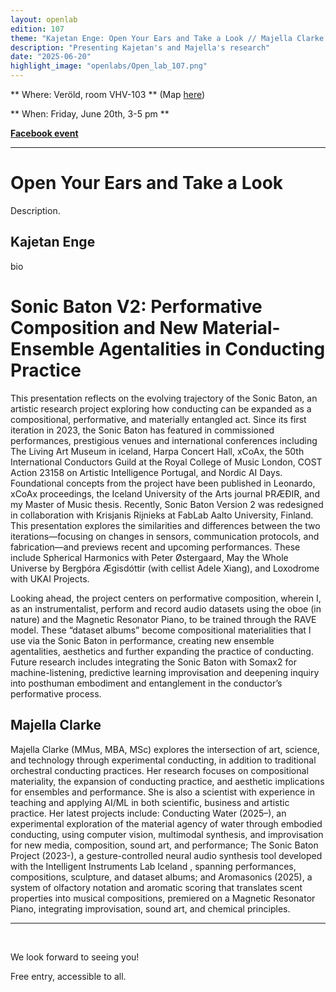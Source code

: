 ```yaml
---
layout: openlab
edition: 107
theme: "Kajetan Enge: Open Your Ears and Take a Look // Majella Clarke: Sonic Baton V2"
description: "Presenting Kajetan's and Majella's research"
date: "2025-06-20"
highlight_image: "openlabs/Open_lab_107.png"
---
```


<script>
    import CaptionedImage from "../../components/Images/CaptionedImage.svelte"
</script>

<CaptionedImage
src="openlabs/Open_lab_107.png"
alt="OpenLab107."
caption=""/>



** Where: Veröld, room VHV-103 ** (Map [here](https://maps.app.goo.gl/Jr61r6v7ompEhAXz7))

** When: Friday, June 20th, 3-5 pm **

**[Facebook event]()**

****

# Open Your Ears and Take a Look
Description.

## Kajetan Enge
bio
<br>

# Sonic Baton V2: Performative Composition and New Material-Ensemble Agentalities in Conducting Practice
This presentation reflects on the evolving trajectory of the Sonic Baton, an artistic research project exploring how conducting can be expanded as a compositional, performative, and materially entangled act. Since its first iteration in 2023, the Sonic Baton has featured in commissioned performances, prestigious venues and international conferences including The Living Art Museum in iceland, Harpa Concert Hall, xCoAx, the 50th International Conductors Guild at the Royal College of Music London, COST Action 23158 on Artistic Intelligence Portugal, and Nordic AI Days. Foundational concepts from the project have been published in Leonardo, xCoAx proceedings, the Iceland University of the Arts journal ÞRÆÐIR, and my Master of Music thesis.
Recently, Sonic Baton Version 2 was redesigned in collaboration with Krisjanis Rijnieks at FabLab Aalto University, Finland. This presentation explores the similarities and differences between the two iterations—focusing on changes in sensors, communication protocols, and fabrication—and previews recent and upcoming performances. These include Spherical Harmonics with Peter Østergaard, May the Whole Universe by Bergþóra Ægisdóttir (with cellist Adele Xiang), and Loxodrome with UKAI Projects.

Looking ahead, the project centers on performative composition, wherein I, as an instrumentalist, perform and record audio datasets using the oboe (in nature) and the Magnetic Resonator Piano, to be trained through the RAVE model. These “dataset albums” become compositional materialities that I use via the Sonic Baton in performance, creating new ensemble agentalities, aesthetics and further expanding the practice of conducting. Future research includes integrating the Sonic Baton with Somax2 for machine-listening, predictive learning improvisation and deepening inquiry into posthuman embodiment and entanglement in the conductor’s performative process.

## Majella Clarke
Majella Clarke (MMus, MBA, MSc) explores the intersection of art, science, and technology through experimental conducting, in addition to traditional orchestral conducting practices. Her research focuses on compositional materiality, the expansion of conducting practice, and aesthetic implications for ensembles and performance. She is also a scientist with experience in teaching and applying AI/ML in both scientific, business and artistic practice. Her latest projects include: Conducting Water (2025–), an experimental exploration of the material agency of water through embodied conducting, using computer vision, multimodal synthesis, and improvisation for new media, composition, sound art, and performance; The Sonic Baton Project (2023-), a gesture-controlled neural audio synthesis tool developed with the Intelligent Instruments Lab Iceland , spanning performances, compositions, sculpture, and dataset albums; and Aromasonics (2025), a system of olfactory notation and aromatic scoring that translates scent properties into musical compositions, premiered on a Magnetic Resonator Piano, integrating improvisation, sound art, and chemical principles.
<br>


---
<br>



We look forward to seeing you!

Free entry, accessible to all.
